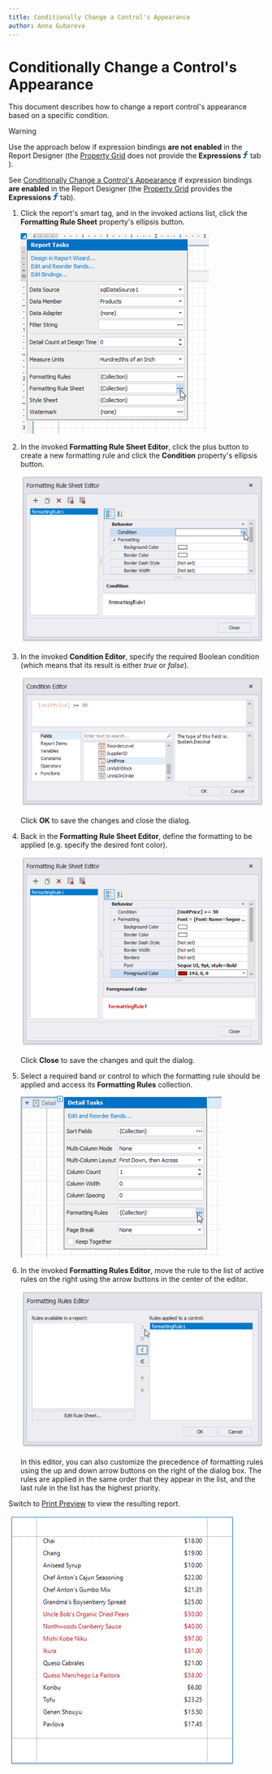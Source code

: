 ```yaml
---
title: Conditionally Change a Control's Appearance
author: Anna Gubareva
---
```

# Conditionally Change a Control's Appearance

This document describes how to change a report control's appearance based on a specific condition.

> [!Warning]
> Use the approach below if expression bindings **are not enabled** in the Report Designer (the [Property Grid](../../report-designer-tools/ui-panels/property-grid.md) does not provide the **Expressions** ![](../../../../../images/eurd-win-property-grid-expressions-icon.png) tab ).
>
> See [Conditionally Change a Control's Appearance](../shape-data-expression-bindings/conditionally-change-a-control's-appearance.md) if expression bindings **are enabled** in the Report Designer (the [Property Grid](../../report-designer-tools/ui-panels/property-grid.md) provides the **Expressions** ![](../../../../../images/eurd-win-property-grid-expressions-icon.png) tab).

1. Click the report's smart tag, and in the invoked actions list, click the **Formatting Rule Sheet** property's ellipsis button.

    ![](../../../../../images/eurd-win-shaping-report-formatting-rule-sheet-property.png)

2. In the invoked **Formatting Rule Sheet Editor**, click the plus button to create a new formatting rule and click the **Condition** property's ellipsis button.

	![](../../../../../images/eurd-win-shaping-formatting-rule-editor-condition-property.png)

3. In the invoked **Condition Editor**, specify the required Boolean condition (which means that its result is either _true_ or _false_).
	
	![](../../../../../images/eurd-win-shaping-formattin-rule-appearance-condition.png)
	

	Click **OK** to save the changes and close the dialog.

4. Back in the **Formatting Rule Sheet Editor**, define the formatting to be applied (e.g. specify the desired font color).

    ![](../../../../../images/eurd-win-shaping-formattin-rule-appearance-settings.png)

    Click **Close** to save the changes and quit the dialog.

5. Select a required band or control to which the formatting rule should be applied and access its **Formatting Rules** collection.

    ![](../../../../../images/eurd-win-shaping-band-formatting-rules-property.png)

6. In the invoked **Formatting Rules Editor**, move the rule to the list of active rules on the right using the arrow buttons in the center of the editor.

    ![](../../../../../images/eurd-win-shaping-apply-formatting-rule.png)

    In this editor, you can also customize the precedence of formatting rules using the up and down arrow buttons on the right of the dialog box. The rules are applied in the same order that they appear in the list, and the last rule in the list has the highest priority.

Switch to [Print Preview](../../preview-print-and-export-reports.md) to view the resulting report.

![](../../../../../images/eurd-win-shaping-formatting-rules-result.png)